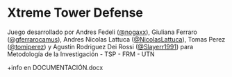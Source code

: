 # Xtreme Tower Defense
Juego desarrollado por Andres Fedeli ([@nogaxx](https://github.com/nogaxx)), Giuliana Ferraro ([@gferrarocamus](https://github.com/gferrarocamus)), Andres Nicolas Lattuca ([@NicolasLattuca](https://github.com/NicolasLattuca)), Tomas Perez ([@tomiperez](https://github.com/tomiperez)) y Agustin Rodriguez Dei Rossi ([@Slayerr1991](https://github.com/Slayerr1991))
para Metodología de la Investigación - TSP - FRM - UTN

+info en DOCUMENTACIÓN.docx
